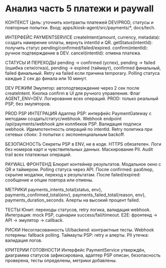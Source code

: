 # Анализ часть 5 платежи и paywall

КОНТЕКСТ
Цель: уточнить контракты платежей DEV/PROD, статусы и повторные попытки. Вход: apps/kiosk-agent/src/payments/*, docs/tech.

ИНТЕРФЕЙС PAYMENTSERVICE
createIntent(amount, currency, metadata): создать намерение оплаты, вернуть intentId и QR. getStatus(intentId): получить статус pending/confirmed/failed/expired. confirm(intentId): ручное подтверждение в DEV. cancel(intentId): отмена платежа.

СТАТУСЫ И ПЕРЕХОДЫ
pending → confirmed (успех), pending → failed (ошибка сети/отказ), pending → expired (таймаут), confirmed финальный, failed финальный. Retry на failed если причина temporary. Polling статуса каждые 2 сек до финала или 10 минут.

DEV РЕЖИМ
Эмулятор: автоподтверждение через 2 сек после createIntent. Кнопка confirm в UI для ручного управления. Флаг AGENT_ENV=DEV. Логирование всех операций. PROD: только реальный PSP, без эмуляторов.

PROD PSP ИНТЕГРАЦИЯ
Адаптер PSP: интерфейс PaymentGateway с методами создать/статус/webhook. Webhook endpoint /api/payments/webhook для коллбеков PSP. Валидация подписи webhook. Идемпотентность операций по intentId. Retry политика при сетевых сбоях: 3 попытки с экспоненциальным backoff.

БЕЗОПАСНОСТЬ
Секреты PSP в ENV, не в коде. HTTPS обязателен. Логи без номеров карт и чувствительных данных. Маскирование PII. Audit trail всех платежных операций.

PAYWALL ФРОНТЕНД
Блюрит контейнер результатов. Модальное окно с QR и таймером. Polling статуса через API. После confirmed: разблюр, скрытие модалки, переход к результатам. После failed/expired: сообщение и опции повтора или отмены.

МЕТРИКИ
payments_intents_total{status, env}, payments_confirmed_total{env}, payments_failed_total{reason, env}, payments_duration_seconds. Алерты на высокий процент failed.

ТЕСТЫ
Юнит: переходы статусов, retry логика, валидация webhook. Интеграция: mock PSP, сценарии success/fail/timeout. E2E: фронтенд → API → эмулятор → callback.

РИСКИ
Несогласованность UI/backend: контрактные тесты. Webhook потеряны: fallback polling. Таймауты PSP: retry и алерты. PII утечка: валидация логов.

КРИТЕРИИ ГОТОВНОСТИ
Интерфейс PaymentService утверждён, диаграмма статусов зафиксирована, адаптер PSP описан, безопасность проверена, тесты определены, метрики добавлены.
